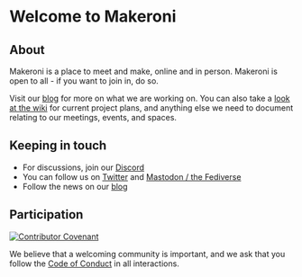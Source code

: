 # Welcome to Makeroni

## About

Makeroni is a place to meet and make, online and in person. Makeroni is open to all - if you want to join in, do so.

Visit our [blog](https://makeroni.cc/) for more on what we are working on. You can also take a [look at the wiki](https://github.com/makeronicc/.github/wiki) for current project plans, and anything else we need to document relating to our meetings, events, and spaces.

## Keeping in touch

* For discussions, join our [Discord](https://discord.gg/HYYXHSu)
* You can follow us on [Twitter](https://twitter.com/makeronicc) and [Mastodon / the Fediverse](https://fosstodon.org/makeroni)
* Follow the news on our [blog](https://makeroni.cc/news/)

## Participation

[![Contributor Covenant](https://img.shields.io/badge/Contributor%20Covenant-2.1-4baaaa.svg)](../code_of_conduct.md)

We believe that a welcoming community is important, and we ask that you follow the [Code of Conduct](../code-of-conduct.md) in all interactions.
